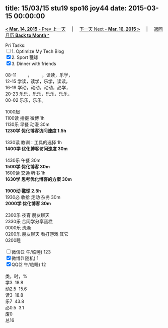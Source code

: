 title: 15/03/15 stu19 spo16 joy44
date: 2015-03-15 00:00:00
---
[**< Mar. 14, 2015** - Prev 上一天](/lifelogs/2015/03/d14.html) &nbsp; &nbsp; | &nbsp; &nbsp; [下一天 Next - **Mar. 16, 2015 >**](/lifelogs/2015/03/d16.html) &nbsp; &nbsp; |  &nbsp; &nbsp; [返回月历 **Back to Month ^**](/lifelogs/2015/03/index.html)
<br/><div>Pri Tasks:</div><div><input type="checkbox" />1. Optimize My Tech Blog</div><div><input type="checkbox" checked="true" />2. Sport 毽球</div><div><input type="checkbox" checked="true" />3. Dinner with friends</div><div><br/>08-11         ，        ，读读，乐学，<br/>12-15 学读，读学，乐学，读读，<br/>16-19 学动，动动，动动，必学，<br/>20-23 乐乐，乐乐，乐乐，乐乐，</div><div>00-02 乐乐，乐乐。<br/><div><br/></div>1000起<br/>1100读 拾掇 微博 1h<br/>1130乐 早餐 动漫 30m<br/><b>1230学 优化博客访问速度 1.5h</b><div><br/></div>1330读 教训：工具的选择 1h<br/><b>1400学 优化博客访问速度 30m</b><div><br/></div>1430乐 午餐 30m<br/><b>1500学 优化博客 30m</b><br/>1600读 交通 听书 1h<div><b>1630学 思考优化博客的方案 30m</b></div><div><br/></div><div><b>1900动 毽球 2.5h</b></div><div>1930必 收拾 走动 杂务 30m</div><b>2000学 优化博客 30m</b><br/><br/></div><div>2300乐 夜宵 朋友聊天</div><div>2330乐 合同学分享蛋糕</div><div>0000乐 洗澡</div><div>0200乐 朋友聊天 看打游戏 其它</div><div>0200睡<br/></div><div><br/></div><div><input type="checkbox" />微信(2 午/临睡) 123</div><div><input type="checkbox" checked="true" />微博(1 随机) 1</div><div><input type="checkbox" checked="true" />QQ(2 午/临睡) 12</div><div><br/>类，时，%<br/>学3  18.8<br/>动2.5  15.6<br/>读3  18.8<br/>乐7  43.8<br/>必0.5  3.1<br/>废0<br/>总16